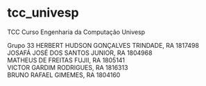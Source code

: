 # tcc_univesp
TCC Curso Engenharia da Computação Univesp

Grupo 33
HERBERT HUDSON GONÇALVES TRINDADE, RA 1817498<br>
JOSAFÁ JOSÉ DOS SANTOS JUNIOR, RA 1804968<br>
MATHEUS DE FREITAS FUJII, RA 1805141<br>
VICTOR GARDIM RODRIGUES, RA 1816313<br>
BRUNO RAFAEL GIMEMES, RA 1804160


